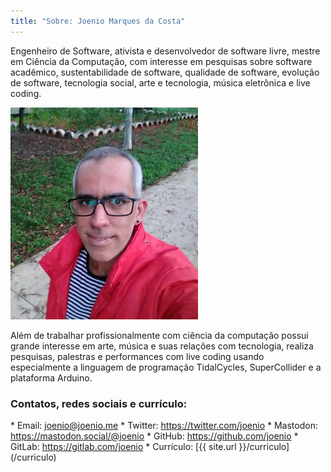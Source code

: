```yaml
---
title: "Sobre: Joenio Marques da Costa"
---
```

Engenheiro de Software, ativista e desenvolvedor de
software livre, mestre em Ciência da Computação, com interesse em pesquisas
sobre software acadêmico, sustentabilidade de software, qualidade de software,
evolução de software, tecnologia social, arte e tecnologia, música eletrônica
e live coding.

<img class="photo-profile" src="/files/joenio-profile.jpg"/>

Além de trabalhar profissionalmente com ciência da computação possui grande
interesse em arte, música e suas relações com tecnologia, realiza pesquisas,
palestras e performances com live coding usando especialmente a linguagem de
programação TidalCycles, SuperCollider e a plataforma Arduino.

### Contatos, redes sociais e currículo:
<section class="sobre">
* Email: <a href="mailto:joenio@joenio.me">joenio@joenio.me</a>
* Twitter: <a href="https://twitter.com/joenio">https://twitter.com/joenio</a>
* Mastodon: <a href="https://mastodon.social/@joenio">https://mastodon.social/@joenio</a>
* GitHub: <a href="https://github.com/joenio">https://github.com/joenio</a>
* GitLab: <a href="https://gitlab.com/joenio">https://gitlab.com/joenio</a>
* Currículo: [{{ site.url }}/curriculo](/curriculo)
</section>
